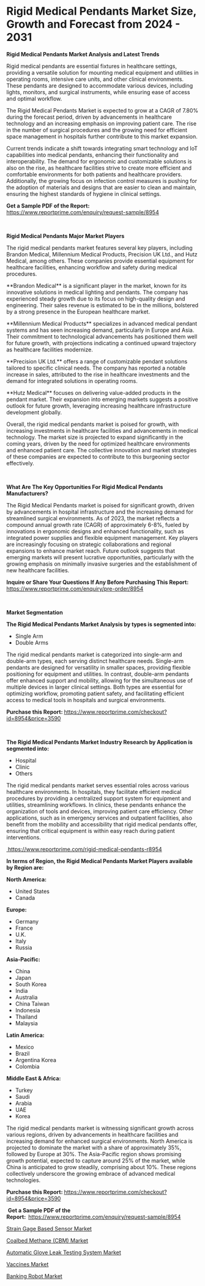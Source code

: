<p><h1>Rigid Medical Pendants Market Size, Growth and Forecast from 2024 - 2031</h1></p><p><strong>Rigid Medical Pendants Market Analysis and Latest Trends</strong></p>
<p><p>Rigid medical pendants are essential fixtures in healthcare settings, providing a versatile solution for mounting medical equipment and utilities in operating rooms, intensive care units, and other clinical environments. These pendants are designed to accommodate various devices, including lights, monitors, and surgical instruments, while ensuring ease of access and optimal workflow. </p><p>The Rigid Medical Pendants Market is expected to grow at a CAGR of 7.80% during the forecast period, driven by advancements in healthcare technology and an increasing emphasis on improving patient care. The rise in the number of surgical procedures and the growing need for efficient space management in hospitals further contribute to this market expansion.</p><p>Current trends indicate a shift towards integrating smart technology and IoT capabilities into medical pendants, enhancing their functionality and interoperability. The demand for ergonomic and customizable solutions is also on the rise, as healthcare facilities strive to create more efficient and comfortable environments for both patients and healthcare providers. Additionally, the growing focus on infection control measures is pushing for the adoption of materials and designs that are easier to clean and maintain, ensuring the highest standards of hygiene in clinical settings.</p></p>
<p><strong>Get a Sample PDF of the Report:&nbsp;</strong> <a href="https://www.reportprime.com/enquiry/request-sample/8954">https://www.reportprime.com/enquiry/request-sample/8954</a></p>
<p>&nbsp;</p>
<p><strong>Rigid Medical Pendants Major Market Players</strong></p>
<p><p>The rigid medical pendants market features several key players, including Brandon Medical, Millennium Medical Products, Precision UK Ltd., and Hutz Medical, among others. These companies provide essential equipment for healthcare facilities, enhancing workflow and safety during medical procedures.</p><p>**Brandon Medical** is a significant player in the market, known for its innovative solutions in medical lighting and pendants. The company has experienced steady growth due to its focus on high-quality design and engineering. Their sales revenue is estimated to be in the millions, bolstered by a strong presence in the European healthcare market.</p><p>**Millennium Medical Products** specializes in advanced medical pendant systems and has seen increasing demand, particularly in Europe and Asia. Their commitment to technological advancements has positioned them well for future growth, with projections indicating a continued upward trajectory as healthcare facilities modernize.</p><p>**Precision UK Ltd.** offers a range of customizable pendant solutions tailored to specific clinical needs. The company has reported a notable increase in sales, attributed to the rise in healthcare investments and the demand for integrated solutions in operating rooms.</p><p>**Hutz Medical** focuses on delivering value-added products in the pendant market. Their expansion into emerging markets suggests a positive outlook for future growth, leveraging increasing healthcare infrastructure development globally.</p><p>Overall, the rigid medical pendants market is poised for growth, with increasing investments in healthcare facilities and advancements in medical technology. The market size is projected to expand significantly in the coming years, driven by the need for optimized healthcare environments and enhanced patient care. The collective innovation and market strategies of these companies are expected to contribute to this burgeoning sector effectively.</p></p>
<p>&nbsp;</p>
<p><strong>What Are The Key Opportunities For Rigid Medical Pendants Manufacturers?</strong></p>
<p><p>The Rigid Medical Pendants market is poised for significant growth, driven by advancements in hospital infrastructure and the increasing demand for streamlined surgical environments. As of 2023, the market reflects a compound annual growth rate (CAGR) of approximately 6-8%, fueled by innovations in ergonomic designs and enhanced functionality, such as integrated power supplies and flexible equipment management. Key players are increasingly focusing on strategic collaborations and regional expansions to enhance market reach. Future outlook suggests that emerging markets will present lucrative opportunities, particularly with the growing emphasis on minimally invasive surgeries and the establishment of new healthcare facilities.</p></p>
<p><strong>Inquire or Share Your Questions If Any Before Purchasing This Report:</strong> <a href="https://www.reportprime.com/enquiry/pre-order/8954">https://www.reportprime.com/enquiry/pre-order/8954</a></p>
<p>&nbsp;</p>
<p><strong>Market Segmentation</strong></p>
<p><strong>The Rigid Medical Pendants Market Analysis by types is segmented into:</strong></p>
<p><ul><li>Single Arm</li><li>Double Arms</li></ul></p>
<p><p>The rigid medical pendants market is categorized into single-arm and double-arm types, each serving distinct healthcare needs. Single-arm pendants are designed for versatility in smaller spaces, providing flexible positioning for equipment and utilities. In contrast, double-arm pendants offer enhanced support and mobility, allowing for the simultaneous use of multiple devices in larger clinical settings. Both types are essential for optimizing workflow, promoting patient safety, and facilitating efficient access to medical tools in hospitals and surgical environments.</p></p>
<p><strong>Purchase this Report:&nbsp;</strong><a href="https://www.reportprime.com/checkout?id=8954&price=3590">https://www.reportprime.com/checkout?id=8954&price=3590</a></p>
<p>&nbsp;</p>
<p><strong>The Rigid Medical Pendants Market Industry Research by Application is segmented into:</strong></p>
<p><ul><li>Hospital</li><li>Clinic</li><li>Others</li></ul></p>
<p><p>The rigid medical pendants market serves essential roles across various healthcare environments. In hospitals, they facilitate efficient medical procedures by providing a centralized support system for equipment and utilities, streamlining workflows. In clinics, these pendants enhance the organization of tools and devices, improving patient care efficiency. Other applications, such as in emergency services and outpatient facilities, also benefit from the mobility and accessibility that rigid medical pendants offer, ensuring that critical equipment is within easy reach during patient interventions.</p></p>
<p><a href="https://www.reportprime.com/rigid-medical-pendants-r8954">&nbsp;https://www.reportprime.com/rigid-medical-pendants-r8954</a></p>
<p><strong>In terms of Region, the Rigid Medical Pendants Market Players available by Region are:</strong></p>
<p>
    <p> <strong> North America: </strong>
        <ul>
            <li>United States</li>
            <li>Canada</li>
        </ul>
        </p> 
    <p> <strong> Europe: </strong>
        <ul>
            <li>Germany</li>
            <li>France</li>
            <li>U.K.</li>
            <li>Italy</li>
            <li>Russia</li>
        </ul>
        </p> 
    <p> <strong> Asia-Pacific: </strong>
        <ul>
            <li>China</li>
            <li>Japan</li>
            <li>South Korea</li>
            <li>India</li>
            <li>Australia</li>
            <li>China Taiwan</li>
            <li>Indonesia</li>
            <li>Thailand</li>
            <li>Malaysia</li>
        </ul>
        </p> 
    <p> <strong> Latin America: </strong>
        <ul>
            <li>Mexico</li>
            <li>Brazil</li>
            <li>Argentina Korea</li>
            <li>Colombia</li>
        </ul>
        </p> 
    <p> <strong> Middle East & Africa: </strong>
        <ul>
            <li>Turkey</li>
            <li>Saudi</li>
            <li>Arabia</li>
            <li>UAE</li>
            <li>Korea</li>
        </ul>
    </p>
    </p>
<p><p>The rigid medical pendants market is witnessing significant growth across various regions, driven by advancements in healthcare facilities and increasing demand for enhanced surgical environments. North America is projected to dominate the market with a share of approximately 35%, followed by Europe at 30%. The Asia-Pacific region shows promising growth potential, expected to capture around 25% of the market, while China is anticipated to grow steadily, comprising about 10%. These regions collectively underscore the growing embrace of advanced medical technologies.</p></p>
<p><strong>Purchase this Report: </strong><a href="https://www.reportprime.com/checkout?id=8954&price=3590">https://www.reportprime.com/checkout?id=8954&price=3590</a></p>
<p>&nbsp;<strong>Get a Sample PDF of the Report:&nbsp;&nbsp;</strong><a href="https://www.reportprime.com/enquiry/request-sample/8954">https://www.reportprime.com/enquiry/request-sample/8954</a></p>
<p><strong></strong></p>
<p><p><a href="https://medium.com/@welsonwiden94552/the-strain-gage-based-sensor-market-is-anticipated-to-experience-significant-growth-with-a-82a58a7b20d7">Strain Gage Based Sensor Market</a></p><p><a href="https://issuu.com/reportprime-2/docs/coalbed-methane-cbm-market-size-203_1c898dd011896c">Coalbed Methane (CBM) Market</a></p><p><a href="https://github.com/WillieWoodard/Market-Research-Report-List-6/blob/main/automatic-glove-leak-testing-system-market.md">Automatic Glove Leak Testing System Market</a></p><p><a href="https://medium.com/@welsonwiden94552/the-vaccines-market-has-experienced-impressive-growth-in-recent-years-expanding-its-market-6c113fbedea3">Vaccines Market</a></p><p><a href="https://www.linkedin.com/pulse/global-banking-robot-market-projected-grow-cagr-45-forcasted-period-zyovf?trackingId=z7pU9WimQOS9e3DsCNQ22Q%3D%3D">Banking Robot Market</a></p></p>